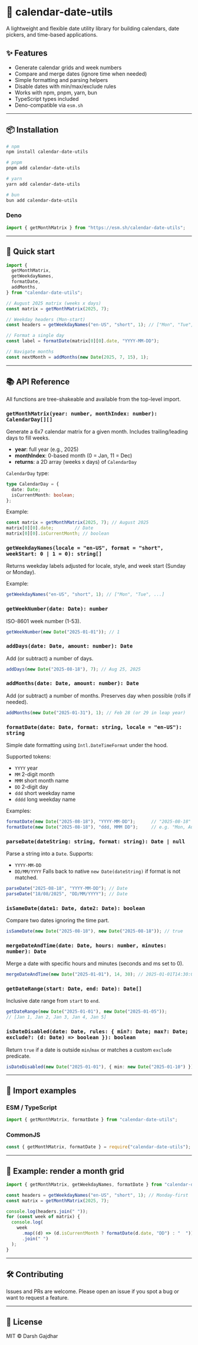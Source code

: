 # 📅 calendar-date-utils

A lightweight and flexible date utility library for building calendars, date pickers, and time-based applications.

## ✨ Features
- Generate calendar grids and week numbers
- Compare and merge dates (ignore time when needed)
- Simple formatting and parsing helpers
- Disable dates with min/max/exclude rules
- Works with npm, pnpm, yarn, bun
- TypeScript types included
- Deno-compatible via `esm.sh`

---

## 📦 Installation

```bash
# npm
npm install calendar-date-utils

# pnpm
pnpm add calendar-date-utils

# yarn
yarn add calendar-date-utils

# bun
bun add calendar-date-utils
```

### Deno

```ts
import { getMonthMatrix } from "https://esm.sh/calendar-date-utils";
```

---

## 🚀 Quick start

```ts
import {
  getMonthMatrix,
  getWeekdayNames,
  formatDate,
  addMonths,
} from "calendar-date-utils";

// August 2025 matrix (weeks x days)
const matrix = getMonthMatrix(2025, 7);

// Weekday headers (Mon-start)
const headers = getWeekdayNames("en-US", "short", 1); // ["Mon", "Tue", ...]

// Format a single day
const label = formatDate(matrix[0][0].date, "YYYY-MM-DD");

// Navigate months
const nextMonth = addMonths(new Date(2025, 7, 15), 1);
```

---

## 📚 API Reference

All functions are tree-shakeable and available from the top-level import.

### `getMonthMatrix(year: number, monthIndex: number): CalendarDay[][]`
Generate a 6x7 calendar matrix for a given month. Includes trailing/leading days to fill weeks.

- **year**: full year (e.g., 2025)
- **monthIndex**: 0-based month (0 = Jan, 11 = Dec)
- **returns**: a 2D array (weeks x days) of `CalendarDay`

`CalendarDay` type:

```ts
type CalendarDay = {
  date: Date;
  isCurrentMonth: boolean;
};
```

Example:

```ts
const matrix = getMonthMatrix(2025, 7); // August 2025
matrix[0][0].date;        // Date
matrix[0][0].isCurrentMonth; // boolean
```

### `getWeekdayNames(locale = "en-US", format = "short", weekStart: 0 | 1 = 0): string[]`
Returns weekday labels adjusted for locale, style, and week start (Sunday or Monday).

Example:

```ts
getWeekdayNames("en-US", "short", 1); // ["Mon", "Tue", ...]
```

### `getWeekNumber(date: Date): number`
ISO-8601 week number (1-53).

```ts
getWeekNumber(new Date("2025-01-01")); // 1
```

### `addDays(date: Date, amount: number): Date`
Add (or subtract) a number of days.

```ts
addDays(new Date("2025-08-18"), 7); // Aug 25, 2025
```

### `addMonths(date: Date, amount: number): Date`
Add (or subtract) a number of months. Preserves day when possible (rolls if needed).

```ts
addMonths(new Date("2025-01-31"), 1); // Feb 28 (or 29 in leap year)
```

### `formatDate(date: Date, format: string, locale = "en-US"): string`
Simple date formatting using `Intl.DateTimeFormat` under the hood.

Supported tokens:
- `YYYY` year
- `MM` 2-digit month
- `MMM` short month name
- `DD` 2-digit day
- `ddd` short weekday name
- `dddd` long weekday name

Examples:

```ts
formatDate(new Date("2025-08-18"), "YYYY-MM-DD");      // "2025-08-18"
formatDate(new Date("2025-08-18"), "ddd, MMM DD");     // e.g. "Mon, Aug 18"
```

### `parseDate(dateString: string, format: string): Date | null`
Parse a string into a `Date`. Supports:
- `YYYY-MM-DD`
- `DD/MM/YYYY`
Falls back to native `new Date(dateString)` if format is not matched.

```ts
parseDate("2025-08-18", "YYYY-MM-DD"); // Date
parseDate("18/08/2025", "DD/MM/YYYY"); // Date
```

### `isSameDate(date1: Date, date2: Date): boolean`
Compare two dates ignoring the time part.

```ts
isSameDate(new Date("2025-08-18"), new Date("2025-08-18")); // true
```

### `mergeDateAndTime(date: Date, hours: number, minutes: number): Date`
Merge a date with specific hours and minutes (seconds and ms set to 0).

```ts
mergeDateAndTime(new Date("2025-01-01"), 14, 30); // 2025-01-01T14:30:00
```

### `getDateRange(start: Date, end: Date): Date[]`
Inclusive date range from `start` to `end`.

```ts
getDateRange(new Date("2025-01-01"), new Date("2025-01-05"));
// [Jan 1, Jan 2, Jan 3, Jan 4, Jan 5]
```

### `isDateDisabled(date: Date, rules: { min?: Date; max?: Date; exclude?: (d: Date) => boolean }): boolean`
Return `true` if a date is outside `min`/`max` or matches a custom `exclude` predicate.

```ts
isDateDisabled(new Date("2025-01-01"), { min: new Date("2025-01-10") }); // true
```

---

## 🧩 Import examples

### ESM / TypeScript
```ts
import { getMonthMatrix, formatDate } from "calendar-date-utils";
```

### CommonJS
```js
const { getMonthMatrix, formatDate } = require("calendar-date-utils");
```

---

## 🧪 Example: render a month grid

```ts
import { getMonthMatrix, getWeekdayNames, formatDate } from "calendar-date-utils";

const headers = getWeekdayNames("en-US", "short", 1); // Monday-first
const matrix = getMonthMatrix(2025, 7);

console.log(headers.join(" "));
for (const week of matrix) {
  console.log(
    week
      .map((d) => (d.isCurrentMonth ? formatDate(d.date, "DD") : "  "))
      .join(" ")
  );
}
```

---

## 🛠️ Contributing

Issues and PRs are welcome. Please open an issue if you spot a bug or want to request a feature.

---

## 📄 License

MIT © Darsh Gajdhar
